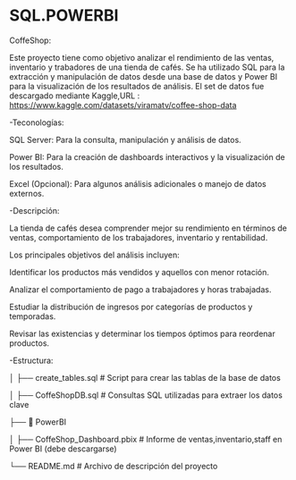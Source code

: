 # SQL.POWERBI

CoffeShop:

Este proyecto tiene como objetivo analizar el rendimiento de las ventas, inventario y trabadores de una tienda de cafés. Se ha utilizado SQL para la extracción y manipulación de datos desde una base de datos y Power BI para la visualización de los resultados de análisis.
El set de datos fue descargado mediante Kaggle,URL : https://www.kaggle.com/datasets/viramatv/coffee-shop-data

-Teconologías:

SQL Server: Para la consulta, manipulación y análisis de datos.


Power BI: Para la creación de dashboards interactivos y la visualización de los resultados.


Excel (Opcional): Para algunos análisis adicionales o manejo de datos externos.



-Descripción:

La tienda de cafés desea comprender mejor su rendimiento en términos de ventas, comportamiento de los trabajadores, inventario y rentabilidad.

Los principales objetivos del análisis incluyen:


Identificar los productos más vendidos y aquellos con menor rotación.


Analizar el comportamiento de pago a trabajadores y horas trabajadas.


Estudiar la distribución de ingresos por categorías de productos y temporadas.


Revisar las existencias y determinar los tiempos óptimos para reordenar productos.


-Estructura:


│   ├── create_tables.sql      # Script para crear las tablas de la base de datos


│   ├── CoffeShopDB.sql            # Consultas SQL utilizadas para extraer los datos clave



├── 📁 PowerBI


│   ├── CoffeShop_Dashboard.pbix   # Informe de ventas,inventario,staff en Power BI (debe descargarse)




└── README.md                  # Archivo de descripción del proyecto




